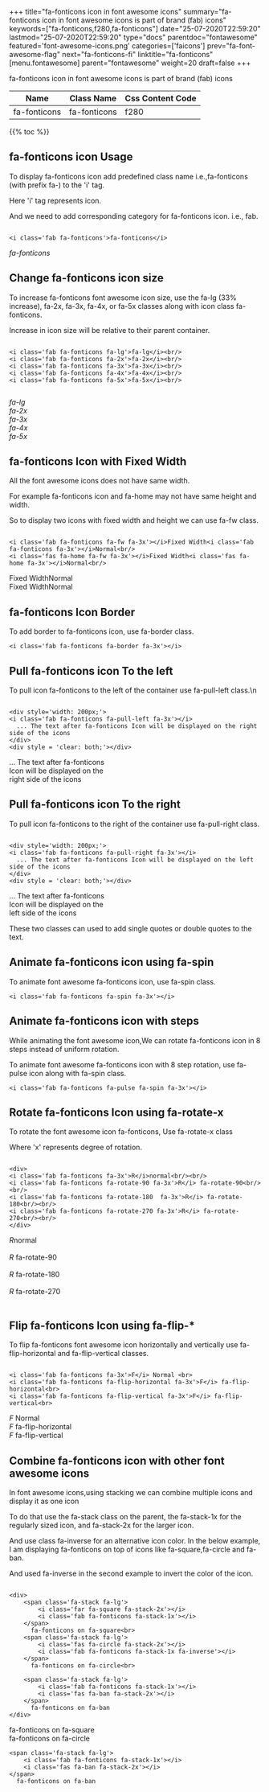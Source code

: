 +++
title="fa-fonticons icon in font awesome icons"
summary="fa-fonticons icon in font awesome icons is part of brand (fab) icons"
keywords=["fa-fonticons,f280,fa-fonticons"]
date="25-07-2020T22:59:20"
lastmod="25-07-2020T22:59:20"
type="docs"
parentdoc="fontawesome"
featured='font-awesome-icons.png'
categories=['faicons']
prev="fa-font-awesome-flag"
next="fa-fonticons-fi"
linktitle="fa-fonticons"
[menu.fontawesome]
parent="fontawesome"
weight=20
draft=false
+++


fa-fonticons icon in font awesome icons is part of brand (fab) icons

<div class='table-responsive'><table class='table'><thead><tr><th>Name</th><th>Class Name</th><th>Css Content Code</th></tr></thead><tbody><tr><td>fa-fonticons</td><td>fa-fonticons</td><td>f280</td></tr></tbody></table></div>


{{% toc %}}


## fa-fonticons icon Usage

To display fa-fonticons icon add predefined class name i.e.,fa-fonticons (with prefix fa-) to the 'i' tag.

Here 'i' tag represents icon.

And we need to add corresponding category for fa-fonticons icon. i.e., fab.


```

<i class='fab fa-fonticons'>fa-fonticons</i>
```

<i class='fab fa-fonticons'>fa-fonticons</i>




## Change fa-fonticons icon size
To increase fa-fonticons font awesome icon size, use the fa-lg (33% increase), fa-2x, fa-3x, fa-4x, or fa-5x classes along with icon class fa-fonticons.

Increase in icon size will be relative to their parent container. 

```

<i class='fab fa-fonticons fa-lg'>fa-lg</i><br/>
<i class='fab fa-fonticons fa-2x'>fa-2x</i><br/>
<i class='fab fa-fonticons fa-3x'>fa-3x</i><br/>
<i class='fab fa-fonticons fa-4x'>fa-4x</i><br/>
<i class='fab fa-fonticons fa-5x'>fa-5x</i><br/>
            
```

<i class='fab fa-fonticons fa-lg'>fa-lg</i><br/>
<i class='fab fa-fonticons fa-2x'>fa-2x</i><br/>
<i class='fab fa-fonticons fa-3x'>fa-3x</i><br/>
<i class='fab fa-fonticons fa-4x'>fa-4x</i><br/>
<i class='fab fa-fonticons fa-5x'>fa-5x</i><br/>
            



## fa-fonticons Icon with Fixed Width 

All the font awesome icons does not have same width.

For example fa-fonticons icon and fa-home may not have same height and width.

So to display two icons with fixed width and height we can use fa-fw class.


```

<i class='fab fa-fonticons fa-fw fa-3x'></i>Fixed Width<i class='fab fa-fonticons fa-3x'></i>Normal<br/>
<i class='fas fa-home fa-fw fa-3x'></i>Fixed Width<i class='fas fa-home fa-3x'></i>Normal<br/>
```

<i class='fab fa-fonticons fa-fw fa-3x'></i>Fixed Width<i class='fab fa-fonticons fa-3x'></i>Normal<br/>
<i class='fas fa-home fa-fw fa-3x'></i>Fixed Width<i class='fas fa-home fa-3x'></i>Normal<br/>



## fa-fonticons Icon Border 

To add border to fa-fonticons icon, use fa-border class.


```
<i class='fab fa-fonticons fa-border fa-3x'></i>

```
<i class='fab fa-fonticons fa-border fa-3x'></i>





## Pull fa-fonticons icon To the left

To pull icon fa-fonticons to the left of the container use fa-pull-left class.\n

```

<div style='width: 200px;'>
<i class='fab fa-fonticons fa-pull-left fa-3x'></i>
  ... The text after fa-fonticons Icon will be displayed on the right side of the icons
</div>
<div style = 'clear: both;'></div>
```

<div style='width: 200px;'>
<i class='fab fa-fonticons fa-pull-left fa-3x'></i>
  ... The text after fa-fonticons Icon will be displayed on the right side of the icons
</div>
<div style = 'clear: both;'></div>




## Pull fa-fonticons icon To the right
To pull icon fa-fonticons to the right of the container use fa-pull-right class.

```

<div style='width: 200px;'>
<i class='fab fa-fonticons fa-pull-right fa-3x'></i>
  ... The text after fa-fonticons Icon will be displayed on the left side of the icons
</div>
<div style = 'clear: both;'></div>
```

<div style='width: 200px;'>
<i class='fab fa-fonticons fa-pull-right fa-3x'></i>
  ... The text after fa-fonticons Icon will be displayed on the left side of the icons
</div>
<div style = 'clear: both;'></div>

These two classes can used to add single quotes or double quotes to the text.


## Animate fa-fonticons icon using fa-spin
To animate font awesome fa-fonticons icon, use fa-spin class.

```
<i class='fab fa-fonticons fa-spin fa-3x'></i>
```
<i class='fab fa-fonticons fa-spin fa-3x'></i>




## Animate fa-fonticons icon with steps
While animating the font awesome icon,We can rotate fa-fonticons icon in 8 steps instead of uniform rotation.

To animate font awesome fa-fonticons icon with 8 step rotation, use fa-pulse icon along with fa-spin class.


```
<i class='fab fa-fonticons fa-pulse fa-spin fa-3x'></i>

```
<i class='fab fa-fonticons fa-pulse fa-spin fa-3x'></i>





## Rotate fa-fonticons Icon using fa-rotate-x
To rotate the font awesome icon fa-fonticons, Use fa-rotate-x class

Where 'x' represents degree of rotation.


```

<div>
<i class='fab fa-fonticons fa-3x'>R</i>normal<br/><br/>
<i class='fab fa-fonticons fa-rotate-90 fa-3x'>R</i> fa-rotate-90<br/><br/> 
<i class='fab fa-fonticons fa-rotate-180  fa-3x'>R</i> fa-rotate-180<br/><br/> 
<i class='fab fa-fonticons fa-rotate-270 fa-3x'>R</i> fa-rotate-270<br/><br/>
</div>
```

<div>
<i class='fab fa-fonticons fa-3x'>R</i>normal<br/><br/>
<i class='fab fa-fonticons fa-rotate-90 fa-3x'>R</i> fa-rotate-90<br/><br/> 
<i class='fab fa-fonticons fa-rotate-180  fa-3x'>R</i> fa-rotate-180<br/><br/> 
<i class='fab fa-fonticons fa-rotate-270 fa-3x'>R</i> fa-rotate-270<br/><br/>
</div>




## Flip fa-fonticons Icon using fa-flip-*
To flip fa-fonticons font awesome icon horizontally and vertically use fa-flip-horizontal and fa-flip-vertical classes. 

```

<i class='fab fa-fonticons fa-3x'>F</i> Normal <br>
<i class='fab fa-fonticons fa-flip-horizontal fa-3x'>F</i> fa-flip-horizontal<br>
<i class='fab fa-fonticons fa-flip-vertical fa-3x'>F</i> fa-flip-vertical<br>
```

<i class='fab fa-fonticons fa-3x'>F</i> Normal <br>
<i class='fab fa-fonticons fa-flip-horizontal fa-3x'>F</i> fa-flip-horizontal<br>
<i class='fab fa-fonticons fa-flip-vertical fa-3x'>F</i> fa-flip-vertical<br>




## Combine fa-fonticons icon with other font awesome icons
In font awesome icons,using stacking we can combine multiple icons and display it as one icon 

To do that use the fa-stack class on the parent, the fa-stack-1x for the regularly sized icon, and fa-stack-2x for the larger icon.

And use class fa-inverse for an alternative icon color. 
In the below example, I am displaying fa-fonticons on top of icons like fa-square,fa-circle and fa-ban.

And used fa-inverse in the second example to invert the color of the icon.

```

<div>
    <span class='fa-stack fa-lg'>
        <i class='far fa-square fa-stack-2x'></i>
        <i class='fab fa-fonticons fa-stack-1x'></i>
    </span>
      fa-fonticons on fa-square<br>
    <span class='fa-stack fa-lg'>
        <i class='fas fa-circle fa-stack-2x'></i>
        <i class='fab fa-fonticons fa-stack-1x fa-inverse'></i>
    </span>
      fa-fonticons on fa-circle<br>

    <span class='fa-stack fa-lg'>
        <i class='fab fa-fonticons fa-stack-1x'></i>
        <i class='fas fa-ban fa-stack-2x'></i>
    </span>
      fa-fonticons on fa-ban
</div>
```

<div>
    <span class='fa-stack fa-lg'>
        <i class='far fa-square fa-stack-2x'></i>
        <i class='fab fa-fonticons fa-stack-1x'></i>
    </span>
      fa-fonticons on fa-square<br>
    <span class='fa-stack fa-lg'>
        <i class='fas fa-circle fa-stack-2x'></i>
        <i class='fab fa-fonticons fa-stack-1x fa-inverse'></i>
    </span>
      fa-fonticons on fa-circle<br>

    <span class='fa-stack fa-lg'>
        <i class='fab fa-fonticons fa-stack-1x'></i>
        <i class='fas fa-ban fa-stack-2x'></i>
    </span>
      fa-fonticons on fa-ban
</div>






